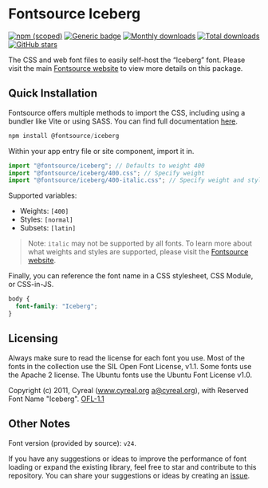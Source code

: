 # Fontsource Iceberg

[![npm (scoped)](https://img.shields.io/npm/v/@fontsource/iceberg?color=brightgreen)](https://www.npmjs.com/package/@fontsource/iceberg) [![Generic badge](https://img.shields.io/badge/fontsource-passing-brightgreen)](https://github.com/fontsource/fontsource) [![Monthly downloads](https://badgen.net/npm/dm/@fontsource/iceberg)](https://github.com/fontsource/fontsource) [![Total downloads](https://badgen.net/npm/dt/@fontsource/iceberg)](https://github.com/fontsource/fontsource) [![GitHub stars](https://img.shields.io/github/stars/fontsource/fontsource.svg?style=social&label=Star)](https://github.com/fontsource/fontsource/stargazers)

The CSS and web font files to easily self-host the “Iceberg” font. Please visit the main [Fontsource website](https://fontsource.org/fonts/iceberg) to view more details on this package.

## Quick Installation

Fontsource offers multiple methods to import the CSS, including using a bundler like Vite or using SASS. You can find full documentation [here](https://fontsource.org/docs/getting-started/introduction).

```javascript
npm install @fontsource/iceberg
```

Within your app entry file or site component, import it in.

```javascript
import "@fontsource/iceberg"; // Defaults to weight 400
import "@fontsource/iceberg/400.css"; // Specify weight
import "@fontsource/iceberg/400-italic.css"; // Specify weight and style
```

Supported variables:
- Weights: `[400]`
- Styles: `[normal]`
- Subsets: `[latin]`

> Note: `italic` may not be supported by all fonts. To learn more about what weights and styles are supported, please visit the [Fontsource website](https://fontsource.org/fonts/iceberg).

Finally, you can reference the font name in a CSS stylesheet, CSS Module, or CSS-in-JS.

```css
body {
  font-family: "Iceberg";
}
```

## Licensing
Always make sure to read the license for each font you use. Most of the fonts in the collection use the SIL Open Font License, v1.1. Some fonts use the Apache 2 license. The Ubuntu fonts use the Ubuntu Font License v1.0.

Copyright (c) 2011, Cyreal (www.cyreal.org a@cyreal.org), with Reserved Font Name "Iceberg".
[OFL-1.1](http://scripts.sil.org/OFL)

## Other Notes
Font version (provided by source): `v24`.

If you have any suggestions or ideas to improve the performance of font loading or expand the existing library, feel free to star and contribute to this repository. You can share your suggestions or ideas by creating an [issue](https://github.com/fontsource/fontsource/issues).